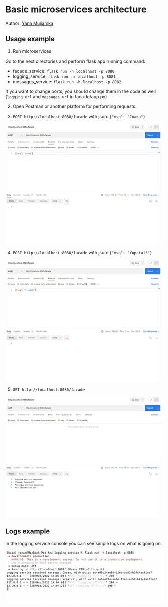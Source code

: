 # Basic microservices architecture

Author: [Yana Muliarska](https://github.com/muliarska)

## Usage example

1. Run microservices

Go to the next directories and perform flask app running command:
- facade_service: `flask run -h localhost -p 8080`
- logging_service: `flask run -h localhost -p 8081`
- messages_service: `flask run -h localhost -p 8082`

If you want to change ports, you should change them in the code as well (`logging_url` and `messages_url` in facade/app.py)

2. Open Postman or another platform for performing requests.

3. `POST http://localhost:8080/facade` with json: `{"msg": "Слава"}`

![post_1](https://github.com/muliarska/microservices/blob/micro_basics/examples/post_1.png)

4. `POST http://localhost:8080/facade` with json: `{"msg": "Україні!"}`

![post_2](https://github.com/muliarska/microservices/blob/micro_basics/examples/post_2.png)

5. `GET http://localhost:8080/facade`

![get](https://github.com/muliarska/microservices/blob/micro_basics/examples/get.png)


## Logs example

In the logging service console you can see simple logs on what is going on.

![logging](https://github.com/muliarska/microservices/blob/micro_basics/examples/logging.png)

